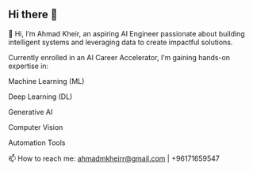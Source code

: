 ## Hi there 👋

<!--
**ahmaddkheir/ahmaddkheir** is a ✨ _special_ ✨ repository because its `README.md` (this file) appears on your GitHub profile.

Here are some ideas to get you started:

- 🔭 I’m currently working on ...
- 🌱 I’m currently learning ...
- 👯 I’m looking to collaborate on ...
- 🤔 I’m looking for help with ...
- 💬 Ask me about ...
- 📫 How to reach me: ...
- 😄 Pronouns: ...
- ⚡ Fun fact: ...
-->
👋 Hi, I’m Ahmad Kheir, an aspiring AI Engineer passionate about building intelligent systems and leveraging data to create impactful solutions.

Currently enrolled in an AI Career Accelerator, I’m gaining hands-on expertise in:

Machine Learning (ML)

Deep Learning (DL)

Generative AI

Computer Vision

Automation Tools

📫 How to reach me: ahmadmkheirr@gmail.com | +96171659547
